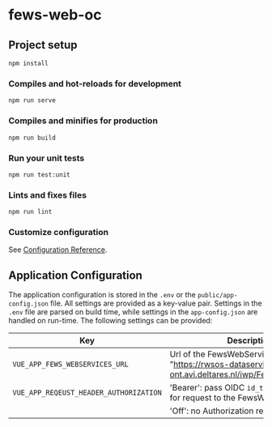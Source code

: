 # fews-web-oc



## Project setup
```
npm install
```

### Compiles and hot-reloads for development
```
npm run serve
```

### Compiles and minifies for production
```
npm run build
```

### Run your unit tests
```
npm run test:unit
```

### Lints and fixes files
```
npm run lint
```

### Customize configuration
See [Configuration Reference](https://cli.vuejs.org/config/).

## Application Configuration

The application configuration is stored in the `.env` or the `public/app-config.json` file. All settings are provided as a key-value pair.
Settings in the `.env` file are parsed on build time, while settings in the `app-config.json` are handled on run-time.
The following settings can be provided:

| Key                                    | Description                                                                                           |
| -------------------------------------- | ----------------------------------------------------------------------------------------------------- |
| `VUE_APP_FEWS_WEBSERVICES_URL`         | Url of the FewsWebServices, e.g. "https://rwsos-dataservices-ont.avi.deltares.nl/iwp/FewsWebServices" |
| `VUE_APP_REQEUST_HEADER_AUTHORIZATION` | 'Bearer': pass OIDC `id_token` as bearer for request to the FewsWebServices                           |
|                                        | 'Off': no Authorization request header                                                                |
